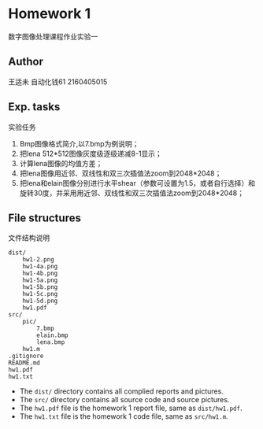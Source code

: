 # Homework 1
数字图像处理课程作业实验一

## Author
王适未 自动化钱61 2160405015

## Exp. tasks
实验任务

1. Bmp图像格式简介,以7.bmp为例说明；
2. 把lena 512*512图像灰度级逐级递减8-1显示；
3. 计算lena图像的均值方差；
4. 把lena图像用近邻、双线性和双三次插值法zoom到2048*2048；
5. 把lena和elain图像分别进行水平shear（参数可设置为1.5，或者自行选择）和旋转30度，并采用用近邻、双线性和双三次插值法zoom到2048*2048；

## File structures
文件结构说明

```
dist/
    hw1-2.png
    hw1-4a.png
    hw1-4b.png
    hw1-5a.png
    hw1-5b.png
    hw1-5c.png
    hw1-5d.png
    hw1.pdf
src/
    pic/
        7.bmp
        elain.bmp
        lena.bmp
    hw1.m
.gitignore
README.md
hw1.pdf
hw1.txt
```

- The `dist/` directory contains all complied reports and pictures.
- The `src/` directory contains all source code and source pictures.
- The `hw1.pdf` file is the homework 1 report file, same as `dist/hw1.pdf`.
- The `hw1.txt` file is the homework 1 code file, same as `src/hw1.m`.

